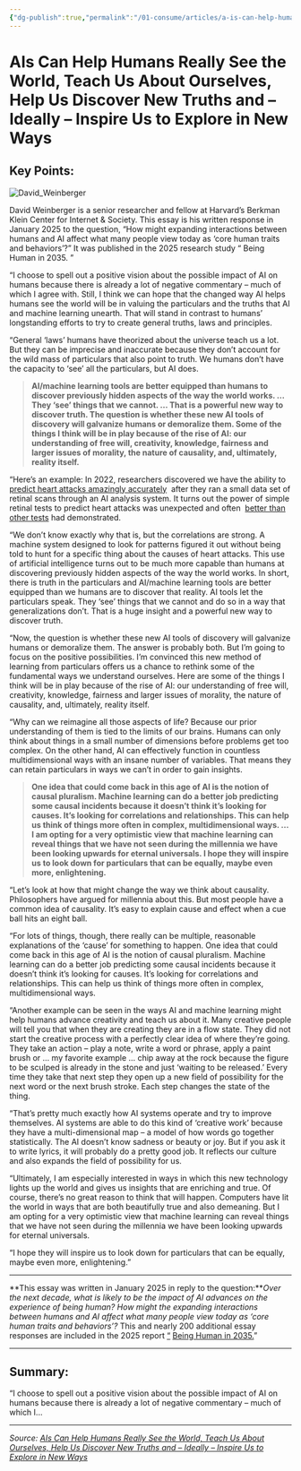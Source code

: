 ```yaml
---
{"dg-publish":true,"permalink":"/01-consume/articles/a-is-can-help-humans-really-see-the-world-teach-us-about-ourselves-help-us-discover-new-truths-and-ideally-inspire-us-to-explore-in-new-ways/","title":"AIs Can Help Humans Really See the World, Teach Us About Ourselves, Help Us Discover New Truths and – Ideally – Inspire Us to Explore in New Ways","tags":["ai"]}
---
```



# AIs Can Help Humans Really See the World, Teach Us About Ourselves, Help Us Discover New Truths and – Ideally – Inspire Us to Explore in New Ways

## Key Points:
![David_Weinberger](https://imaginingthedigitalfuture.org/wp-content/uploads/2025/04/David_Weinberger_wide-1024x674.jpg)

David Weinberger is a senior researcher and fellow at Harvard’s Berkman Klein Center for Internet & Society. This essay is his written response in January 2025 to the question, “How might expanding interactions between humans and AI affect what many people view today as ‘core human traits and behaviors’?” It was published in the 2025 research study “ Being Human in 2035. ”

“I choose to spell out a positive vision about the possible impact of AI on humans because there is already a lot of negative commentary – much of which I agree with. Still, I think we can hope that the changed way AI helps humans see the world will be in valuing the particulars and the truths that AI and machine learning unearth. That will stand in contrast to humans’ longstanding efforts to try to create general truths, laws and principles.

“General ‘laws’ humans have theorized about the universe teach us a lot. But they can be imprecise and inaccurate because they don’t account for the wild mass of particulars that also point to truth. We humans don’t have the capacity to ‘see’ all the particulars, but AI does.

> **AI/machine learning tools are better equipped than humans to discover previously hidden aspects of the way the world works. … They ‘see’ things that we cannot. … That is a powerful new way to discover truth. The question is whether these new AI tools of discovery will galvanize humans or demoralize them. Some of the things I think will be in play because of the rise of AI: our understanding of free will, creativity, knowledge, fairness and larger issues of morality, the nature of causality, and, ultimately, reality itself.**

“Here’s an example: In 2022, researchers discovered we have the ability to [predict heart attacks amazingly accurately](https://www.nature.com/articles/s42256-021-00427-7)  after they ran a small data set of retinal scans through an AI analysis system. It turns out the power of simple retinal tests to predict heart attacks was unexpected and often  [better than other tests](https://www.leeds.ac.uk/news-technology/news/article/5000/ai-can-identify-heart-disease-from-an-eye-scan) had demonstrated.

“We don’t know exactly why that is, but the correlations are strong. A machine system designed to look for patterns figured it out without being told to hunt for a specific thing about the causes of heart attacks. This use of artificial intelligence turns out to be much more capable than humans at discovering previously hidden aspects of the way the world works. In short, there is truth in the particulars and AI/machine learning tools are better equipped than we humans are to discover that reality. AI tools let the particulars speak. They ‘see’ things that we cannot and do so in a way that generalizations don’t. That is a huge insight and a powerful new way to discover truth.

“Now, the question is whether these new AI tools of discovery will galvanize humans or demoralize them. The answer is probably both. But I’m going to focus on the positive possibilities. I’m convinced this new method of learning from particulars offers us a chance to rethink some of the fundamental ways we understand ourselves. Here are some of the things I think will be in play because of the rise of AI: our understanding of free will, creativity, knowledge, fairness and larger issues of morality, the nature of causality, and, ultimately, reality itself.

“Why can we reimagine all those aspects of life? Because our prior understanding of them is tied to the limits of our brains. Humans can only think about things in a small number of dimensions before problems get too complex. On the other hand, AI can effectively function in countless multidimensional ways with an insane number of variables. That means they can retain particulars in ways we can’t in order to gain insights.

> **One idea that could come back in this age of AI is the notion of causal pluralism. Machine learning can do a better job predicting some causal incidents because it doesn’t think it’s looking for causes. It’s looking for correlations and relationships. This can help us think of things more often in complex, multidimensional ways. … I am opting for a very optimistic view that machine learning can reveal things that we have not seen during the millennia we have been looking upwards for eternal universals. I hope they will inspire us to look down for particulars that can be equally, maybe even more, enlightening.**

“Let’s look at how that might change the way we think about causality. Philosophers have argued for millennia about this. But most people have a common idea of causality. It’s easy to explain cause and effect when a cue ball hits an eight ball.

“For lots of things, though, there really can be multiple, reasonable explanations of the ‘cause’ for something to happen. One idea that could come back in this age of AI is the notion of causal pluralism. Machine learning can do a better job predicting some causal incidents because it doesn’t think it’s looking for causes. It’s looking for correlations and relationships. This can help us think of things more often in complex, multidimensional ways.

“Another example can be seen in the ways AI and machine learning might help humans advance creativity and teach us about it. Many creative people will tell you that when they are creating they are in a flow state. They did not start the creative process with a perfectly clear idea of where they’re going. They take an action – play a note, write a word or phrase, apply a paint brush or … my favorite example … chip away at the rock because the figure to be sculped is already in the stone and just ‘waiting to be released.’ Every time they take that next step they open up a new field of possibility for the next word or the next brush stroke. Each step changes the state of the thing.

“That’s pretty much exactly how AI systems operate and try to improve themselves. AI systems are able to do this kind of ‘creative work’ because they have a multi-dimensional map – a model of how words go together statistically. The AI doesn’t know sadness or beauty or joy. But if you ask it to write lyrics, it will probably do a pretty good job. It reflects our culture and also expands the field of possibility for us.

“Ultimately, I am especially interested in ways in which this new technology lights up the world and gives us insights that are enriching and true. Of course, there’s no great reason to think that will happen. Computers have lit the world in ways that are both beautifully true and also demeaning. But I am opting for a very optimistic view that machine learning can reveal things that we have not seen during the millennia we have been looking upwards for eternal universals.

“I hope they will inspire us to look down for particulars that can be equally, maybe even more, enlightening.”

---

**This essay was written in January 2025 in reply to the question:***Over the next decade, what is likely to be the impact of AI advances on the experience of being human? How might the expanding interactions between humans and AI affect what many people view today as ‘core human traits and behaviors’?* This and nearly 200 additional essay responses are included in the 2025 report [“](https://imaginingthedigitalfuture.org/the-impact-of-artificial-intelligence-by-2040/) [Being Human in 2035.](https://imaginingthedigitalfuture.org/reports-and-publications/being-human-in-2035/)”

---

## Summary:
“I choose to spell out a positive vision about the possible impact of AI on humans because there is already a lot of negative commentary – much of which I...

---

*Source: [AIs Can Help Humans Really See the World, Teach Us About Ourselves, Help Us Discover New Truths and – Ideally – Inspire Us to Explore in New Ways](https://imaginingthedigitalfuture.org/ais-can-help-humans-really-see-the-world-teach-us-about-ourselves-help-us-discover-new-truths-and-ideally-inspire-us-to-explore-in-new-ways/)*
